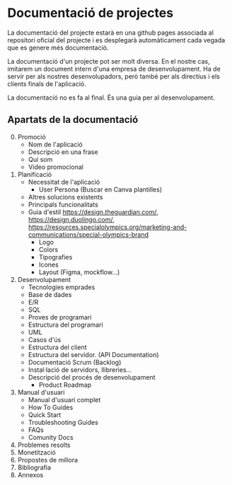 # Documentació de projectes

La documentació del projecte estarà en una github pages associada al repositori oficial del projecte i es desplegarà automàticament cada vegada que es genere més documentació. 

La documentació d'un projecte pot ser molt diversa. En el nostre cas, imitarem un document intern d'una empresa de desenvolupament. Ha de servir per als nostres desenvolupadors, però també per als directius i els clients finals de l'aplicació. 

La documentació no es fa al final. És una guia per al desenvolupament.

## Apartats de la documentació

0. Promoció 
   - Nom de l'aplicació
   - Descripció en una frase
   - Quí som
   - Video promocional
1. Planificació
   - Necessitat de l'aplicació
      - User Persona (Buscar en Canva plantilles)    
   - Altres solucions existents
   - Principals funcionalitats
   - Guia d'estil https://design.theguardian.com/, https://design.duolingo.com/, https://resources.specialolympics.org/marketing-and-communications/special-olympics-brand
      - Logo
      - Colors
      - Tipografies
      - Icones
      - Layout  (Figma, mockflow...)
2. Desenvolupament
   - Tecnologies emprades
   - Base de dades
   - E/R
   - SQL
   - Proves de programari
   - Estructura del programari
   - UML
   - Casos d'ús
   - Estructura del client
   - Estructura del servidor. (API Documentation)
   - Documentació Scrum (Backlog)
   - Instal·lació de servidors, llibreries...
   - Descripció del procés de desenvolupament
     - Product Roadmap
4. Manual d'usuari
   - Manual d'usuari complet
   - How To Guides
   - Quick Start
   - Troubleshooting Guides
   - FAQs
   - Comunity Docs 
6. Problemes resolts
7. Monetització
8. Propostes de millora
9. Bibliografia
10. Annexos 
